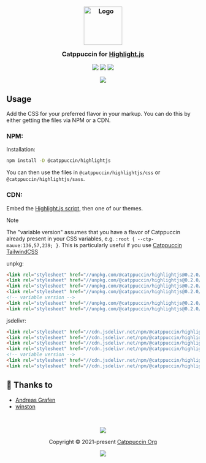 <h3 align="center">
	<img src="https://raw.githubusercontent.com/catppuccin/catppuccin/main/assets/logos/exports/1544x1544_circle.png" width="100" alt="Logo"/><br/>
	<img src="https://raw.githubusercontent.com/catppuccin/catppuccin/main/assets/misc/transparent.png" height="30" width="0px"/>
	Catppuccin for <a href="https://github.com/highlightjs/highlight.js">Highlight.js</a>
	<img src="https://raw.githubusercontent.com/catppuccin/catppuccin/main/assets/misc/transparent.png" height="30" width="0px"/>
</h3>

<p align="center">
	<a href="https://github.com/catppuccin/highlightjs/stargazers"><img src="https://img.shields.io/github/stars/catppuccin/highlightjs?colorA=363a4f&colorB=b7bdf8&style=for-the-badge"></a>
	<a href="https://github.com/catppuccin/highlightjs/issues"><img src="https://img.shields.io/github/issues/catppuccin/highlightjs?colorA=363a4f&colorB=f5a97f&style=for-the-badge"></a>
	<a href="https://github.com/catppuccin/highlightjs/contributors"><img src="https://img.shields.io/github/contributors/catppuccin/highlightjs?colorA=363a4f&colorB=a6da95&style=for-the-badge"></a>
</p>

<p align="center">
	<img src="https://raw.githubusercontent.com/catppuccin/catppuccin/main/assets/misc/sample.png"/>
</p>

## Usage

Add the CSS for your preferred flavor in your markup. You can do this by either getting the files via NPM or a CDN.

### NPM:

Installation: 
```bash
npm install -D @catppuccin/highlightjs
```

You can then use the files in `@catppuccin/highlightjs/css` or `@catppuccin/highlightjs/sass`.

### CDN:

Embed the [Highlight.js script](https://highlightjs.org/download/), then one of our themes.

> [!NOTE]
> The "variable version" assumes that you have a flavor of Catppuccin already present in your CSS variables, e.g. `:root { --ctp-mauve:136,57,239; }`.
> This is particularly useful if you use [Catppuccin TailwindCSS](https://github.com/catppuccin/tailwindcss)

<!-- x-release-please-start-version -->

unpkg:
```html
<link rel="stylesheet" href="//unpkg.com/@catppuccin/highlightjs@0.2.0/css/catppuccin-mocha.css">
<link rel="stylesheet" href="//unpkg.com/@catppuccin/highlightjs@0.2.0/css/catppuccin-macchiato.css">
<link rel="stylesheet" href="//unpkg.com/@catppuccin/highlightjs@0.2.0/css/catppuccin-frappe.css">
<link rel="stylesheet" href="//unpkg.com/@catppuccin/highlightjs@0.2.0/css/catppuccin-latte.css">
<!-- variable version -->
<link rel="stylesheet" href="//unpkg.com/@catppuccin/highlightjs@0.2.0/css/catppuccin.variables.css">
<link rel="stylesheet" href="//unpkg.com/@catppuccin/highlightjs@0.2.0/css/catppuccin.variables.important.css">
```

jsdelivr:
```html
<link rel="stylesheet" href="//cdn.jsdelivr.net/npm/@catppuccin/highlightjs@0.2.0/css/catppuccin-mocha.css">
<link rel="stylesheet" href="//cdn.jsdelivr.net/npm/@catppuccin/highlightjs@0.2.0/css/catppuccin-macchiato.css">
<link rel="stylesheet" href="//cdn.jsdelivr.net/npm/@catppuccin/highlightjs@0.2.0/css/catppuccin-frappe.css">
<link rel="stylesheet" href="//cdn.jsdelivr.net/npm/@catppuccin/highlightjs@0.2.0/css/catppuccin-latte.css">
<!-- variable version -->
<link rel="stylesheet" href="//cdn.jsdelivr.net/npm/@catppuccin/highlightjs@0.2.0/css/catppuccin.variables.css">
<link rel="stylesheet" href="//cdn.jsdelivr.net/npm/@catppuccin/highlightjs@0.2.0/css/catppuccin.variables.important.css">
```

<!-- x-release-please-end -->

## 💝 Thanks to

- [Andreas Grafen](https://github.com/andreasgrafen)
- [winston](https://github.com/nekowinston)

&nbsp;

<p align="center">
	<img src="https://raw.githubusercontent.com/catppuccin/catppuccin/main/assets/footers/gray0_ctp_on_line.svg?sanitize=true" />
</p>

<p align="center">
	Copyright &copy; 2021-present <a href="https://github.com/catppuccin" target="_blank">Catppuccin Org</a>
</p>

<p align="center">
	<a href="https://github.com/catppuccin/catppuccin/blob/main/LICENSE"><img src="https://img.shields.io/static/v1.svg?style=for-the-badge&label=License&message=MIT&logoColor=d9e0ee&colorA=363a4f&colorB=b7bdf8"/></a>
</p>
